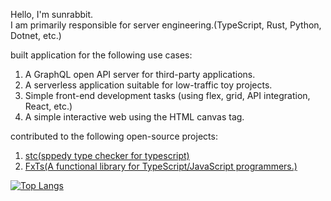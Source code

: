 Hello, I'm sunrabbit.  
I am primarily responsible for server engineering.(TypeScript, Rust, Python, Dotnet, etc.)  

built application for the following use cases:  
1. A GraphQL open API server for third-party applications.
2. A serverless application suitable for low-traffic toy projects.
3. Simple front-end development tasks (using flex, grid, API integration, React, etc.)
4. A simple interactive web using the HTML canvas tag.

contributed to the following open-source projects:  
1. [stc(sppedy type checker for typescript)](https://github.com/dudykr/stc)
2. [FxTs(A functional library for TypeScript/JavaScript programmers.)](https://github.com/marpple/fxts)

[![Top Langs](https://github-readme-stats.vercel.app/api/top-langs/?username=sunrabbit123&hide_langs_below=0.5)](https://github.com/sunrabbit123)
